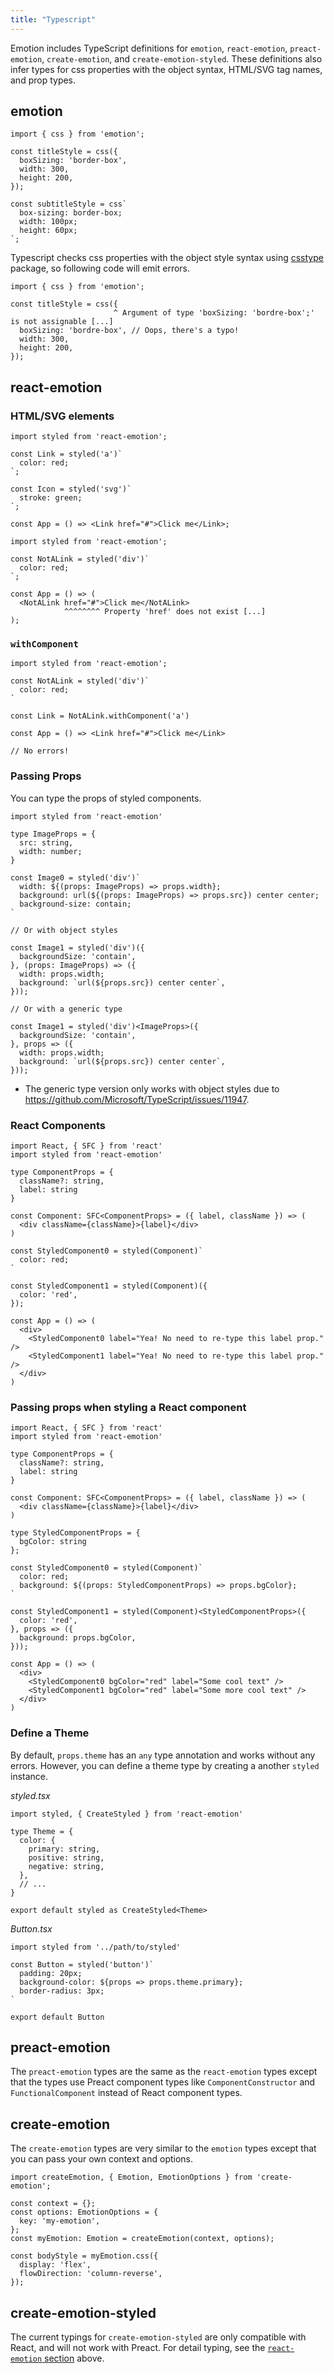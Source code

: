 ```yaml
---
title: "Typescript"
---
```


Emotion includes TypeScript definitions for `emotion`, `react-emotion`, `preact-emotion`, `create-emotion`, and `create-emotion-styled`. These definitions also infer types for css properties with the object syntax, HTML/SVG tag names, and prop types.

## emotion

```tsx
import { css } from 'emotion';

const titleStyle = css({
  boxSizing: 'border-box',
  width: 300,
  height: 200,
});

const subtitleStyle = css`
  box-sizing: border-box;
  width: 100px;
  height: 60px;
`;
```

Typescript checks css properties with the object style syntax using [csstype](https://www.npmjs.com/package/csstype) package, so following code will emit errors.

```tsx
import { css } from 'emotion';

const titleStyle = css({
                       ^ Argument of type 'boxSizing: 'bordre-box';' is not assignable [...]
  boxSizing: 'bordre-box', // Oops, there's a typo!
  width: 300,
  height: 200,
});
```

## react-emotion

### HTML/SVG elements

```tsx
import styled from 'react-emotion';

const Link = styled('a')`
  color: red;
`;

const Icon = styled('svg')`
  stroke: green;
`;

const App = () => <Link href="#">Click me</Link>;
```

```tsx
import styled from 'react-emotion';

const NotALink = styled('div')`
  color: red;
`;

const App = () => (
  <NotALink href="#">Click me</NotALink>
            ^^^^^^^^ Property 'href' does not exist [...]
);
```

### `withComponent`

```tsx
import styled from 'react-emotion';

const NotALink = styled('div')`
  color: red;
`

const Link = NotALink.withComponent('a')

const App = () => <Link href="#">Click me</Link>

// No errors!
```

### Passing Props

You can type the props of styled components.

```tsx
import styled from 'react-emotion'

type ImageProps = {
  src: string,
  width: number;
}

const Image0 = styled('div')`
  width: ${(props: ImageProps) => props.width};
  background: url(${(props: ImageProps) => props.src}) center center;
  background-size: contain;
`

// Or with object styles

const Image1 = styled('div')({
  backgroundSize: 'contain',
}, (props: ImageProps) => ({
  width: props.width;
  background: `url(${props.src}) center center`,
}));

// Or with a generic type

const Image1 = styled('div')<ImageProps>({
  backgroundSize: 'contain',
}, props => ({
  width: props.width;
  background: `url(${props.src}) center center`,
}));
```

* The generic type version only works with object styles due to https://github.com/Microsoft/TypeScript/issues/11947.

### React Components

```tsx
import React, { SFC } from 'react'
import styled from 'react-emotion'

type ComponentProps = {
  className?: string,
  label: string
}

const Component: SFC<ComponentProps> = ({ label, className }) => (
  <div className={className}>{label}</div>
)

const StyledComponent0 = styled(Component)`
  color: red;
`

const StyledComponent1 = styled(Component)({
  color: 'red',
});

const App = () => (
  <div>
    <StyledComponent0 label="Yea! No need to re-type this label prop." />
    <StyledComponent1 label="Yea! No need to re-type this label prop." />
  </div>
)
```

### Passing props when styling a React component

```tsx
import React, { SFC } from 'react'
import styled from 'react-emotion'

type ComponentProps = {
  className?: string,
  label: string
}

const Component: SFC<ComponentProps> = ({ label, className }) => (
  <div className={className}>{label}</div>
)

type StyledComponentProps = {
  bgColor: string
};

const StyledComponent0 = styled(Component)`
  color: red;
  background: ${(props: StyledComponentProps) => props.bgColor};
`

const StyledComponent1 = styled(Component)<StyledComponentProps>({
  color: 'red',
}, props => ({
  background: props.bgColor,
}));

const App = () => (
  <div>
    <StyledComponent0 bgColor="red" label="Some cool text" />
    <StyledComponent1 bgColor="red" label="Some more cool text" />
  </div>
)
```

### Define a Theme

By default, `props.theme` has an `any` type annotation and works without any errors.
However, you can define a theme type by creating a another `styled` instance.

_styled.tsx_

```tsx
import styled, { CreateStyled } from 'react-emotion'

type Theme = {
  color: {
    primary: string,
    positive: string,
    negative: string,
  },
  // ...
}

export default styled as CreateStyled<Theme>
```

_Button.tsx_

```tsx
import styled from '../path/to/styled'

const Button = styled('button')`
  padding: 20px;
  background-color: ${props => props.theme.primary};
  border-radius: 3px;
`

export default Button
```

## preact-emotion

The `preact-emotion` types are the same as the `react-emotion` types except that the types use Preact component types like `ComponentConstructor` and `FunctionalComponent` instead of React component types.

## create-emotion

The `create-emotion` types are very similar to the `emotion` types except that you can pass your own context and options.

```tsx
import createEmotion, { Emotion, EmotionOptions } from 'create-emotion';

const context = {};
const options: EmotionOptions = {
  key: 'my-emotion',
};
const myEmotion: Emotion = createEmotion(context, options);

const bodyStyle = myEmotion.css({
  display: 'flex',
  flowDirection: 'column-reverse',
});
```

## create-emotion-styled

The current typings for `create-emotion-styled` are only compatible with React, and will not work with Preact. For detail typing, see the [`react-emotion` section](#react-emotion) above.
